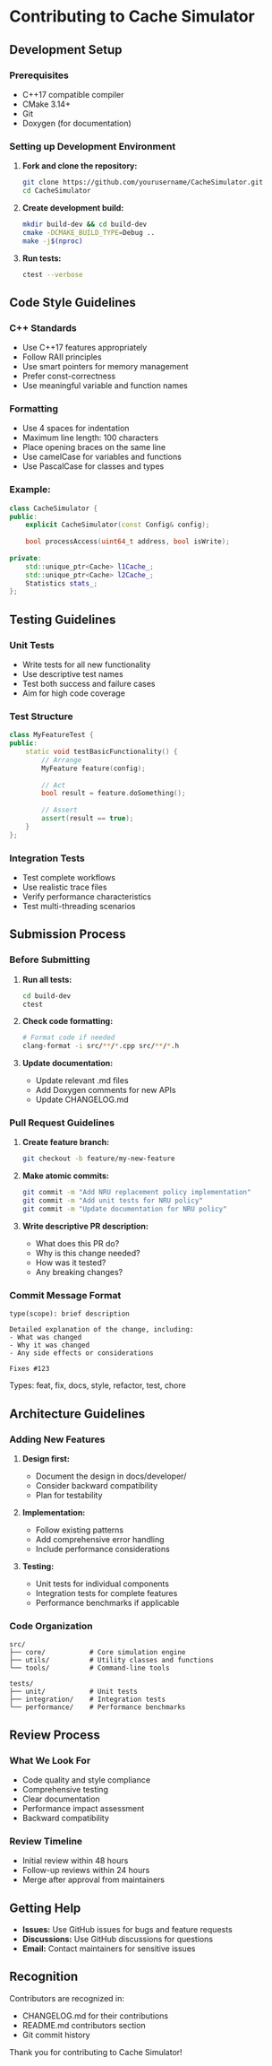 # Contributing to Cache Simulator

## Development Setup

### Prerequisites
- C++17 compatible compiler
- CMake 3.14+
- Git
- Doxygen (for documentation)

### Setting up Development Environment

1. **Fork and clone the repository:**
   ```bash
   git clone https://github.com/yourusername/CacheSimulator.git
   cd CacheSimulator
   ```

2. **Create development build:**
   ```bash
   mkdir build-dev && cd build-dev
   cmake -DCMAKE_BUILD_TYPE=Debug ..
   make -j$(nproc)
   ```

3. **Run tests:**
   ```bash
   ctest --verbose
   ```

## Code Style Guidelines

### C++ Standards
- Use C++17 features appropriately
- Follow RAII principles
- Use smart pointers for memory management
- Prefer const-correctness
- Use meaningful variable and function names

### Formatting
- Use 4 spaces for indentation
- Maximum line length: 100 characters
- Place opening braces on the same line
- Use camelCase for variables and functions
- Use PascalCase for classes and types

### Example:
```cpp
class CacheSimulator {
public:
    explicit CacheSimulator(const Config& config);
    
    bool processAccess(uint64_t address, bool isWrite);
    
private:
    std::unique_ptr<Cache> l1Cache_;
    std::unique_ptr<Cache> l2Cache_;
    Statistics stats_;
};
```

## Testing Guidelines

### Unit Tests
- Write tests for all new functionality
- Use descriptive test names
- Test both success and failure cases
- Aim for high code coverage

### Test Structure
```cpp
class MyFeatureTest {
public:
    static void testBasicFunctionality() {
        // Arrange
        MyFeature feature(config);
        
        // Act
        bool result = feature.doSomething();
        
        // Assert
        assert(result == true);
    }
};
```

### Integration Tests
- Test complete workflows
- Use realistic trace files
- Verify performance characteristics
- Test multi-threading scenarios

## Submission Process

### Before Submitting
1. **Run all tests:**
   ```bash
   cd build-dev
   ctest
   ```

2. **Check code formatting:**
   ```bash
   # Format code if needed
   clang-format -i src/**/*.cpp src/**/*.h
   ```

3. **Update documentation:**
   - Update relevant .md files
   - Add Doxygen comments for new APIs
   - Update CHANGELOG.md

### Pull Request Guidelines

1. **Create feature branch:**
   ```bash
   git checkout -b feature/my-new-feature
   ```

2. **Make atomic commits:**
   ```bash
   git commit -m "Add NRU replacement policy implementation"
   git commit -m "Add unit tests for NRU policy"
   git commit -m "Update documentation for NRU policy"
   ```

3. **Write descriptive PR description:**
   - What does this PR do?
   - Why is this change needed?
   - How was it tested?
   - Any breaking changes?

### Commit Message Format
```
type(scope): brief description

Detailed explanation of the change, including:
- What was changed
- Why it was changed
- Any side effects or considerations

Fixes #123
```

Types: feat, fix, docs, style, refactor, test, chore

## Architecture Guidelines

### Adding New Features

1. **Design first:**
   - Document the design in docs/developer/
   - Consider backward compatibility
   - Plan for testability

2. **Implementation:**
   - Follow existing patterns
   - Add comprehensive error handling
   - Include performance considerations

3. **Testing:**
   - Unit tests for individual components
   - Integration tests for complete features
   - Performance benchmarks if applicable

### Code Organization

```
src/
├── core/           # Core simulation engine
├── utils/          # Utility classes and functions
└── tools/          # Command-line tools

tests/
├── unit/           # Unit tests
├── integration/    # Integration tests
└── performance/    # Performance benchmarks
```

## Review Process

### What We Look For
- Code quality and style compliance
- Comprehensive testing
- Clear documentation
- Performance impact assessment
- Backward compatibility

### Review Timeline
- Initial review within 48 hours
- Follow-up reviews within 24 hours
- Merge after approval from maintainers

## Getting Help

- **Issues:** Use GitHub issues for bugs and feature requests
- **Discussions:** Use GitHub discussions for questions
- **Email:** Contact maintainers for sensitive issues

## Recognition

Contributors are recognized in:
- CHANGELOG.md for their contributions
- README.md contributors section
- Git commit history

Thank you for contributing to Cache Simulator!